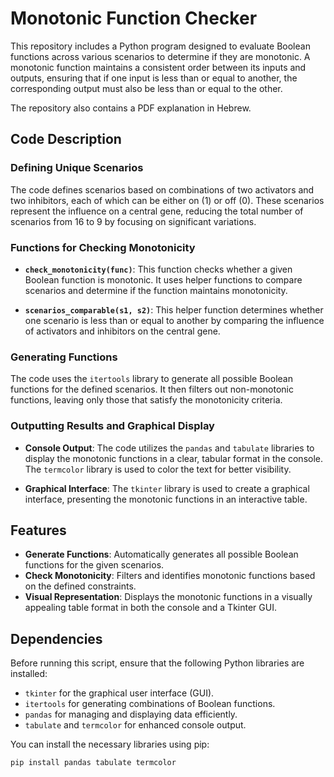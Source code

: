 # Monotonic Function Checker

This repository includes a Python program designed to evaluate Boolean functions across various scenarios to determine if they are monotonic. A monotonic function maintains a consistent order between its inputs and outputs, ensuring that if one input is less than or equal to another, the corresponding output must also be less than or equal to the other.

The repository also contains a PDF explanation in Hebrew.

## Code Description

### Defining Unique Scenarios
The code defines scenarios based on combinations of two activators and two inhibitors, each of which can be either on (1) or off (0). These scenarios represent the influence on a central gene, reducing the total number of scenarios from 16 to 9 by focusing on significant variations.

### Functions for Checking Monotonicity

- **`check_monotonicity(func)`**: This function checks whether a given Boolean function is monotonic. It uses helper functions to compare scenarios and determine if the function maintains monotonicity.

- **`scenarios_comparable(s1, s2)`**: This helper function determines whether one scenario is less than or equal to another by comparing the influence of activators and inhibitors on the central gene.

### Generating Functions
The code uses the `itertools` library to generate all possible Boolean functions for the defined scenarios. It then filters out non-monotonic functions, leaving only those that satisfy the monotonicity criteria.

### Outputting Results and Graphical Display

- **Console Output**: The code utilizes the `pandas` and `tabulate` libraries to display the monotonic functions in a clear, tabular format in the console. The `termcolor` library is used to color the text for better visibility.

- **Graphical Interface**: The `tkinter` library is used to create a graphical interface, presenting the monotonic functions in an interactive table.

## Features

- **Generate Functions**: Automatically generates all possible Boolean functions for the given scenarios.
- **Check Monotonicity**: Filters and identifies monotonic functions based on the defined constraints.
- **Visual Representation**: Displays the monotonic functions in a visually appealing table format in both the console and a Tkinter GUI.

## Dependencies

Before running this script, ensure that the following Python libraries are installed:

- `tkinter` for the graphical user interface (GUI).
- `itertools` for generating combinations of Boolean functions.
- `pandas` for managing and displaying data efficiently.
- `tabulate` and `termcolor` for enhanced console output.

You can install the necessary libraries using pip:

```bash
pip install pandas tabulate termcolor
